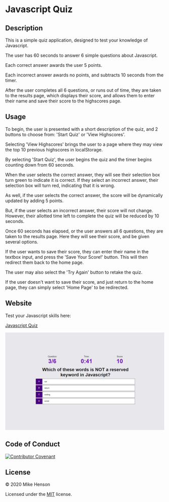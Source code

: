 # Javascript Quiz

## Description

This is a simple quiz application, designed to test your knowledge of Javascript.

The user has 60 seconds to answer 6 simple questions about Javascript.

Each correct answer awards the user 5 points.

Each incorrect answer awards no points, and subtracts 10 seconds from the timer.

After the user completes all 6 questions, or runs out of time, they are taken to the results page, which displays their score, and allows them to enter their name and save their score to the highscores page.

## Usage

To begin, the user is presented with a short description of the quiz, and 2 buttons to choose from: 'Start Quiz' or 'View Highscores'.

Selecting 'View Highscores' brings the user to a page where they may view the top 10 previous highscores in localStorage.

By selecting 'Start Quiz', the user begins the quiz and the timer begins counting down from 60 seconds.

When the user selects the correct answer, they will see their selection box turn green to indicate it is correct. If they select an incorrect answer, their selection box will turn red, indicating that it is wrong.

As well, if the user selects the correct answer, the score will be dynamically updated by adding 5 points. 

But, if the user selects an incorrect answer, their score will not change. However, their allotted time left to complete the quiz will be reduced by 10 seconds.

Once 60 seconds has elapsed, or the user answers all 6 questions, they are taken to the results page. Here they will see their score, and be given several options.

If the user wants to save their score, they can enter their name in the textbox input, and press the 'Save Your Score!' button. This will then redirect them back to the home page.

The user may also select the 'Try Again' button to retake the quiz.

If the user doesn't want to save their score, and just return to the home page, they can simply select 'Home Page' to be redirected.

## Website

Test your Javascript skills here:

[Javascript Quiz](https://mikeh138.github.io/JS-Quiz/)

![Screenshot of the Quiz in progress](./assets/images/preview.JPG)

## Code of Conduct

[![Contributor Covenant](https://img.shields.io/badge/Contributor%20Covenant-v2.0%20adopted-ff69b4.svg)](code_of_conduct.md)  

## License

&copy; 2020 Mike Henson  

Licensed under the [MIT](LICENSE.txt) license.